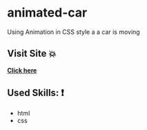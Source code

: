 # animated-car
Using Animation in CSS style a a car is moving



 ## Visit Site :boom:
 
 **[Click here](https://karamzomlot.github.io/animated-car/)**


## Used Skills: :exclamation:

- html
- css
 
